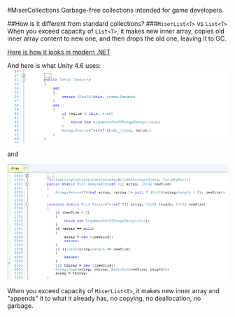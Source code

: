 #MiserCollections
Garbage-free collections intended for game developers.

##How is it different from standard collections?
###`MiserList<T>` vs `List<T>`
When you exceed capacity of `List<T>`, it makes new inner array, copies old inner array content to new one, and then drops the old one, leaving it to GC.

[Here is how it looks in modern .NET](http://referencesource.microsoft.com/#mscorlib/system/collections/generic/list.cs,9808f1f5ef16c436)

And here is what Unity 4.6 uses:
![Unity 4.6 List<T>.Capacity implementation](/Images/List'T.Capacity.png?raw=true "Unity 4.6 List<T>.Capacity implementation")

and

![Unity 4.6 Array.Resize() implementation](/Images/Array.Resize.png?raw=true "Unity 4.6 Array.Resize() implementation")

When you exceed capacity of `MiserList<T>`, it makes new inner array and "appends" it to what it already has, no copying, no deallocation, no garbage.
